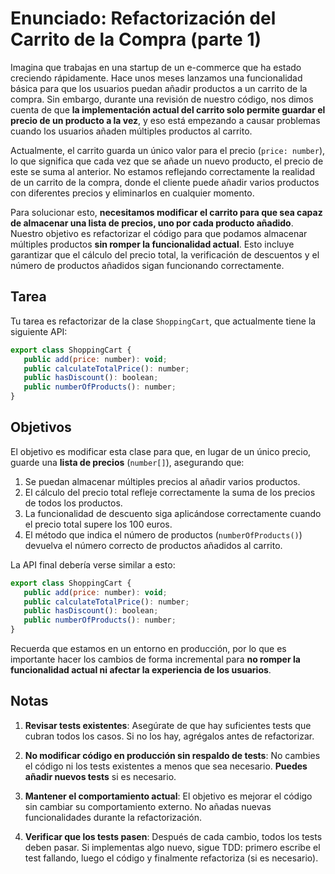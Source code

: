 # Enunciado: Refactorización del Carrito de la Compra (parte 1)

Imagina que trabajas en una startup de un e-commerce que ha estado creciendo rápidamente. Hace unos meses lanzamos una
funcionalidad básica para que los usuarios puedan añadir productos a un carrito de la compra. Sin embargo, durante una
revisión de nuestro código, nos dimos cuenta de que __la implementación actual del carrito solo permite guardar el
precio
de un producto a la vez__, y eso está empezando a causar problemas cuando los usuarios añaden múltiples productos al
carrito.

Actualmente, el carrito guarda un único valor para el precio (`price: number`), lo que significa que cada vez que se añade
un nuevo producto, el precio de este se suma al anterior. No estamos reflejando correctamente la realidad de un carrito
de la compra, donde el cliente puede añadir varios productos con diferentes precios y eliminarlos en cualquier momento.

Para solucionar esto, __necesitamos modificar el carrito para que sea capaz de almacenar una lista de precios, uno por
cada producto añadido__. Nuestro objetivo es refactorizar el código para que podamos almacenar múltiples productos
__sin romper la funcionalidad actual__. Esto incluye garantizar que el cálculo del precio total, la verificación de
descuentos y el número de productos añadidos sigan funcionando correctamente.

## Tarea

Tu tarea es refactorizar de la clase `ShoppingCart`, que actualmente tiene la siguiente API:

```javascript
export class ShoppingCart {
   public add(price: number): void;
   public calculateTotalPrice(): number;
   public hasDiscount(): boolean;
   public numberOfProducts(): number;
}
```

## Objetivos

El objetivo es modificar esta clase para que, en lugar de un único precio, guarde una __lista de precios__
(`number[]`), asegurando que:

1. Se puedan almacenar múltiples precios al añadir varios productos.
2. El cálculo del precio total refleje correctamente la suma de los precios de todos los productos.
3. La funcionalidad de descuento siga aplicándose correctamente cuando el precio total supere los 100 euros.
4. El método que indica el número de productos (`numberOfProducts()`) devuelva el número correcto de productos añadidos
   al carrito.

La API final debería verse similar a esto:

```javascript
export class ShoppingCart {
   public add(price: number): void;
   public calculateTotalPrice(): number;
   public hasDiscount(): boolean;
   public numberOfProducts(): number;
}
```

Recuerda que estamos en un entorno en producción, por lo que es importante hacer los cambios de forma incremental
para __no romper la funcionalidad actual ni afectar la experiencia de los usuarios__.

## Notas

1. __Revisar tests existentes__: Asegúrate de que hay suficientes tests que cubran todos los casos. Si no los hay,
   agrégalos antes de refactorizar.

2. __No modificar código en producción sin respaldo de tests__: No cambies el código ni los tests existentes a menos que
   sea necesario. __Puedes añadir nuevos tests__ si es necesario.

3. __Mantener el comportamiento actual__: El objetivo es mejorar el código sin cambiar su comportamiento externo. No
   añadas nuevas funcionalidades durante la refactorización.

4. __Verificar que los tests pasen__: Después de cada cambio, todos los tests deben pasar. Si implementas algo nuevo,
   sigue TDD: primero escribe el test fallando, luego el código y finalmente refactoriza (si es necesario).
